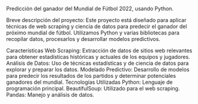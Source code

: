 Predicción del ganador del Mundial de Fútbol 2022, usando Python.

Breve descripción del proyecto: Este proyecto está diseñado para aplicar técnicas de web scraping y ciencia de datos para predecir el ganador del próximo mundial de fútbol. Utilizamos Python y varias bibliotecas para recopilar datos, procesarlos y desarrollar modelos predictivos.

Características
Web Scraping: Extracción de datos de sitios web relevantes para obtener estadísticas históricas y actuales de los equipos y jugadores.
Análisis de Datos: Uso de técnicas estadísticas y de ciencia de datos para explorar y preparar los datos.
Modelado Predictivo: Desarrollo de modelos para predecir los resultados de los partidos y determinar potenciales ganadores del mundial.
Tecnologías Utilizadas
Python: Lenguaje de programación principal.
BeautifulSoup: Utilizado para el web scraping.
Pandas: Manejo y análisis de datos.
